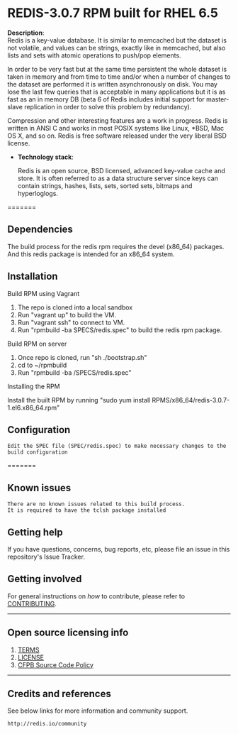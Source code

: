 # REDIS-3.0.7 RPM built for RHEL 6.5

**Description**:  
Redis is a key-value database. It is similar to memcached but the dataset is not volatile, and values can be strings, exactly like in memcached, but also
lists and sets with atomic operations to push/pop elements.

In order to be very fast but at the same time persistent the whole dataset is taken in memory and from time to time and/or when a number of changes to the
dataset are performed it is written asynchronously on disk. You may lose the last few queries that is acceptable in many applications but it is as fast
as an in memory DB (beta 6 of Redis includes initial support for master-slave replication in order to solve this problem by redundancy).

Compression and other interesting features are a work in progress. Redis is written in ANSI C and works in most POSIX systems like Linux, *BSD, Mac OS X,
and so on. Redis is free software released under the very liberal BSD license.


  - **Technology stack**: 

    Redis is an open source, BSD licensed, advanced key-value cache and store. It is often referred to as a data structure server since keys can contain strings, hashes, lists, sets, sorted sets, bitmaps and hyperloglogs.

=======

## Dependencies

The build process for the redis rpm requires the devel (x86_64) packages. 
And this redis package is intended for an x86_64 system.

## Installation

Build RPM using Vagrant

1. The repo is cloned into a local sandbox
2. Run "vagrant up" to build the VM.
3. Run "vagrant ssh" to connect to VM.
4. Run "rpmbuild -ba SPECS/redis.spec" to build the redis rpm package.

Build RPM on server

1. Once repo is cloned, run "sh ./bootstrap.sh"
2. cd to ~/rpmbuild 
3. Run "rpmbuild -ba /SPECS/redis.spec"

Installing the RPM 

Install the built RPM by running "sudo yum install RPMS/x86_64/redis-3.0.7-1.el6.x86_64.rpm"

## Configuration

    Edit the SPEC file (SPEC/redis.spec) to make necessary changes to the build configuration

=======


## Known issues

    There are no known issues related to this build process.
    It is required to have the tclsh package installed 

## Getting help

If you have questions, concerns, bug reports, etc, please file an issue in this repository's Issue Tracker.


## Getting involved

For general instructions on _how_ to contribute, please refer to [CONTRIBUTING](CONTRIBUTING.md).


----

## Open source licensing info
1. [TERMS](TERMS.md)
2. [LICENSE](LICENSE)
3. [CFPB Source Code Policy](https://github.com/cfpb/source-code-policy/)


----

## Credits and references

See below links for more information and community support.

    http://redis.io/community
    
